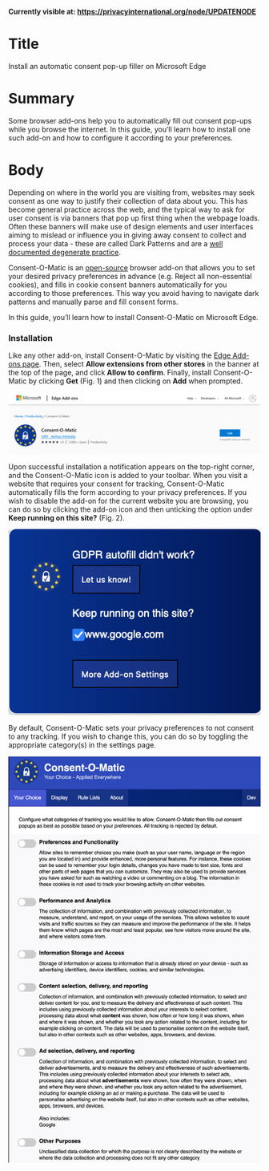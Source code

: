 **Currently visible at: https://privacyinternational.org/node/UPDATENODE**

# Title  #
Install an automatic consent pop-up filler on Microsoft Edge

# Summary #
Some browser add-ons help you to automatically fill out consent pop-ups while you browse the internet. In this guide, you’ll learn how to install one such add-on and how to configure it according to your preferences.

# Body #
Depending on where in the world you are visiting from, websites may seek consent as one way to justify their collection of data about you. This has become general practice across the web, and the typical way to ask for user consent is via banners that pop up first thing when the webpage loads. Often these banners will make use of design elements and user interfaces aiming to mislead or influence you in giving away consent to collect and process your data - these are called Dark Patterns and are a [well documented degenerate practice](https://www.cookieyes.com/blog/dark-patterns-in-cookie-consent/).

Consent-O-Matic is an [open-source](https://github.com/cavi-au/Consent-O-Matic) browser add-on that allows you to set your desired privacy preferences in advance (e.g. Reject all non-essential cookies), and fills in cookie consent banners automatically for you according to those preferences. This way you avoid having to navigate dark patterns and manually parse and fill consent forms.

In this guide, you’ll learn how to install Consent-O-Matic on Microsoft Edge.

### Installation ###
Like any other add-on, install Consent-O-Matic by visiting the [Edge Add-ons page](https://microsoftedge.microsoft.com/addons/detail/eflcfflijdiekjkegjghbchoncjhfkda). Then, select **Allow extensions from other stores** in the banner at the top of the page, and click **Allow to confirm**. Finally, install Consent-O-Matic by clicking **Get** (Fig. 1) and then clicking on **Add** when prompted.

![Fig. 1: Download Consent-O-Matic](../../images/Edge/consent-o-matic-add.png?raw=true)

Upon successful installation a notification appears on the top-right corner, and the Consent-O-Matic icon is added to your toolbar. When you visit a website that requires your consent for tracking, Consent-O-Matic automatically fills the form according to your privacy preferences. If you wish to disable the add-on for the current website you are browsing, you can do so by clicking the add-on icon and then unticking the option under **Keep running on this site?**  (Fig. 2).

![Fig. 2: Consent-O-Matic pop-up interface](../../images/Firefox/consent-o-matic-popup.png?raw=true)

By default, Consent-O-Matic sets your privacy preferences to not consent to any tracking. If you wish to change this, you can do so by toggling the appropriate category(s) in the settings page.

![Fig. 4: Consent-O-Matic settings page](../../images/Firefox/consent-o-matic-preferences.png?raw=true)

